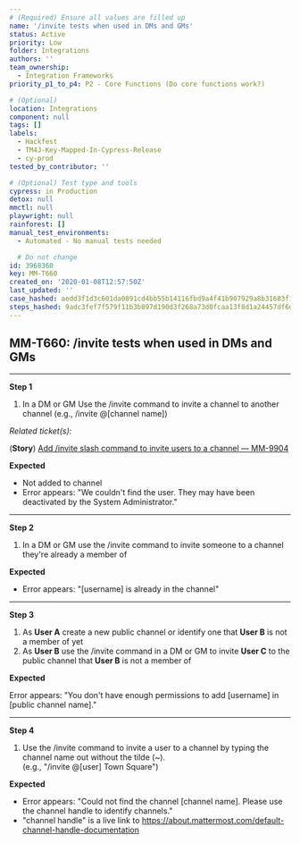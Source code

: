 ```yaml
---
# (Required) Ensure all values are filled up
name: '/invite tests when used in DMs and GMs'
status: Active
priority: Low
folder: Integrations
authors: ''
team_ownership:
  - Integration Frameworks
priority_p1_to_p4: P2 - Core Functions (Do core functions work?)

# (Optional)
location: Integrations
component: null
tags: []
labels:
  - Hackfest
  - TM4J-Key-Mapped-In-Cypress-Release
  - cy-prod
tested_by_contributor: ''

# (Optional) Test type and tools
cypress: in Production
detox: null
mmctl: null
playwright: null
rainforest: []
manual_test_environments:
  - Automated - No manual tests needed

  # Do not change
id: 3968360
key: MM-T660
created_on: '2020-01-08T12:57:50Z'
last_updated: ''
case_hashed: aedd3f1d3c601da0891cd4bb55b14116fbd9a4f41b907929a8b31683f10fecb5dd982a4f4d98c517a73092041d644acc
steps_hashed: 9adc3fef7f579f11b3b897d190d3f268a73d0fcaa13f8d1a24457df6dd2d43a75c9232422faac0f1506fd134de8e5684
---
```


<!-- (Auto-generated) Based on frontmatter's "key" and "name" -->

## MM-T660: /invite tests when used in DMs and GMs

---

**Step 1**

1. In a DM or GM Use the /invite command to invite a channel to another channel (e.g., /invite @\[channel name])

_Related ticket(s):_

(**Story**) [Add /invite slash command to invite users to a channel — MM-9904](https://mattermost.atlassian.net/browse/MM-9904)

**Expected**

- Not added to channel
- Error appears: "We couldn't find the user. They may have been deactivated by the System Administrator."

---

**Step 2**

1. In a DM or GM use the /invite command to invite someone to a channel they're already a member of

**Expected**

- Error appears: "\[username] is already in the channel"

---

**Step 3**

1. As **User A** create a new public channel or identify one that **User B** is not a member of yet
2. As **User B** use the /invite command in a DM or GM to invite **User C** to the public channel that **User B** is not a member of

**Expected**

Error appears: "You don't have enough permissions to add \[username] in \[public channel name]."

---

**Step 4**

1. Use the /invite command to invite a user to a channel by typing the channel name out without the tilde (\~).\
   (e.g., "/invite @\[user] Town Square")

**Expected**

- Error appears: "Could not find the channel \[channel name]. Please use the channel handle to identify channels."
- "channel handle" is a live link to <https://about.mattermost.com/default-channel-handle-documentation>
